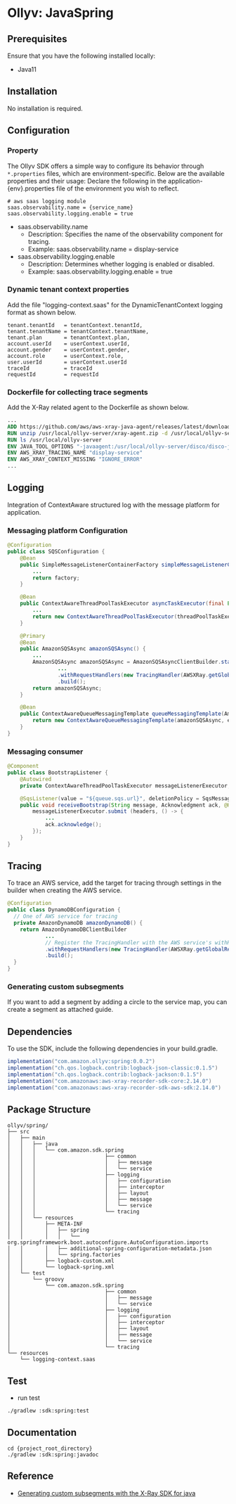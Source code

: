 # Ollyv: JavaSpring

## Prerequisites
Ensure that you have the following installed locally:
- Java11

## Installation
No installation is required.

## Configuration
### Property
The Ollyv SDK offers a simple way to configure its behavior through `*.properties` files, which are environment-specific. Below are the available properties and their usage:
Declare the following in the application-{env}.properties file of the environment you wish to reflect.
```properties
# aws saas logging module
saas.observability.name = {service_name}
saas.observability.logging.enable = true
```
- saas.observability.name
  - Description: Specifies the name of the observability component for tracing. 
  - Example: saas.observability.name = display-service
- saas.observability.logging.enable
  - Description: Determines whether logging is enabled or disabled. 
  - Example: saas.observability.logging.enable = true

### Dynamic tenant context properties
Add the file "logging-context.saas" for the DynamicTenantContext logging format as shown below.
```text
tenant.tenantId   = tenantContext.tenantId,
tenant.tenantName = tenantContext.tenantName,
tenant.plan       = tenantContext.plan,
account.userId    = userContext.userId,
account.gender    = userContext.gender,
account.role      = userContext.role,
user.userId       = userContext.userId
traceId           = traceId
requestId         = requestId
```

### Dockerfile for collecting trace segments
Add the X-Ray related agent to the Dockerfile as shown below.
```dockerfile
...
ADD https://github.com/aws/aws-xray-java-agent/releases/latest/download/xray-agent.zip /usr/local/ollyv-server/xray-agent.zip
RUN unzip /usr/local/ollyv-server/xray-agent.zip -d /usr/local/ollyv-server
RUN ls /usr/local/ollyv-server
ENV JAVA_TOOL_OPTIONS "-javaagent:/usr/local/ollyv-server/disco/disco-java-agent.jar=pluginPath=/usr/local/ollyv-server/disco/disco-plugins"
ENV AWS_XRAY_TRACING_NAME "display-service"
ENV AWS_XRAY_CONTEXT_MISSING "IGNORE_ERROR"
...
```

## Logging
Integration of ContextAware structured log with the message platform for application.
### Messaging platform Configuration
```java
@Configuration
public class SQSConfiguration {
    @Bean
    public SimpleMessageListenerContainerFactory simpleMessageListenerContainerFactory(AmazonSQSAsync amazonSqs, ContextAwareThreadPoolTaskExecutor asyncTaskExecutor) {
        ...
        return factory;
    }

    @Bean
    public ContextAwareThreadPoolTaskExecutor asyncTaskExecutor(final Environment environment) {
        ...
        return new ContextAwareThreadPoolTaskExecutor(threadPoolTaskExecutor, environment);
    }

    @Primary
    @Bean
    public AmazonSQSAsync amazonSQSAsync() {
        ...
        AmazonSQSAsync amazonSQSAsync = AmazonSQSAsyncClientBuilder.standard()
                ...
                .withRequestHandlers(new TracingHandler(AWSXRay.getGlobalRecorder()))
                .build();
        return amazonSQSAsync;
    }

    @Bean
    public ContextAwareQueueMessagingTemplate queueMessagingTemplate(AmazonSQSAsync amazonSQSAsync, final Environment environment) {
        return new ContextAwareQueueMessagingTemplate(amazonSQSAsync, environment);
    }
}
```

### Messaging consumer
```java
@Component
public class BootstrapListener {
    @Autowired
    private ContextAwareThreadPoolTaskExecutor messageListenerExecutor;

    @SqsListener(value = "${queue.sqs.url}", deletionPolicy = SqsMessageDeletionPolicy.NEVER)
    public void receiveBootstrap(String message, Acknowledgment ack, @Headers Map<String, String> headers) throws JsonProcessingException {
        messageListenerExecutor.submit (headers, () -> {
            ...
            ack.acknowledge();
        });
    }
}
```

## Tracing
To trace an AWS service, add the target for tracing through settings in the builder when creating the AWS service.
```java
@Configuration
public class DynamoDBConfiguration {
  // One of AWS service for tracing 
  private AmazonDynamoDB amazonDynamoDB() {
    return AmazonDynamoDBClientBuilder
            ...
            // Register the TracingHandler with the AWS service's withRequestHandlers as shown below
            .withRequestHandlers(new TracingHandler(AWSXRay.getGlobalRecorder()))
            .build();
  }
}
```

### Generating custom subsegments
If you want to add a segment by adding a circle to the service map, you can create a segment as attached guide.

## Dependencies
To use the SDK, include the following dependencies in your build.gradle.
```groovy
implementation("com.amazon.ollyv:spring:0.0.2")
implementation("ch.qos.logback.contrib:logback-json-classic:0.1.5")
implementation("ch.qos.logback.contrib:logback-jackson:0.1.5")
implementation("com.amazonaws:aws-xray-recorder-sdk-core:2.14.0")
implementation("com.amazonaws:aws-xray-recorder-sdk-aws-sdk:2.14.0")
```

## Package Structure
```
ollyv/spring/
├── src
│   ├── main
│   │   ├── java
│   │   │   └── com.amazon.sdk.spring
│   │   │                      ├── common
│   │   │                      │   ├── message
│   │   │                      │   └── service
│   │   │                      ├── logging
│   │   │                      │   ├── configuration
│   │   │                      │   ├── interceptor
│   │   │                      │   ├── layout
│   │   │                      │   ├── message
│   │   │                      │   └── service
│   │   │                      └── tracing
│   │   └── resources
│   │       ├── META-INF
│   │       │   ├── spring
│   │       │   │   └── org.springframework.boot.autoconfigure.AutoConfiguration.imports
│   │       │   ├── additional-spring-configuration-metadata.json
│   │       │   └── spring.factories
│   │       ├── logback-custom.xml
│   │       └── logback-spring.xml
│   └── test
│       └── groovy
│           └── com.amazon.sdk.spring
│                              ├── common
│                              │   ├── message
│                              │   └── service
│                              ├── logging
│                              │   ├── configuration
│                              │   ├── interceptor
│                              │   ├── layout
│                              │   ├── message
│                              │   └── service
│                              └── tracing
└── resources
    └── logging-context.saas
```

## Test
* run test
```
./gradlew :sdk:spring:test
```

## Documentation
```
cd {project_root_directory}
./gradlew :sdk:spring:javadoc
```

## Reference
* [Generating custom subsegments with the X-Ray SDK for java](https://docs.aws.amazon.com/xray/latest/devguide/xray-sdk-java-subsegments.html)
